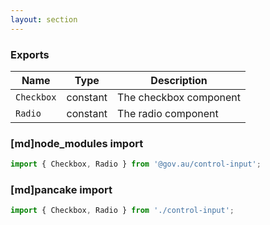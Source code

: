 ```yaml
---
layout: section
---
```


### Exports

| Name       | Type    | Description
|------------|---------|-----------------------------------------------------------------------------
| `Checkbox` | constant | The checkbox component
| `Radio`    | constant | The radio component

### [md]node_modules import

```jsx
import { Checkbox, Radio } from '@gov.au/control-input';
```

### [md]pancake import

```jsx
import { Checkbox, Radio } from './control-input';
```

